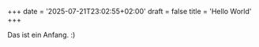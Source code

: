 +++ 
date = '2025-07-21T23:02:55+02:00'
draft = false
title = 'Hello World'
+++ 

Das ist ein Anfang. :)